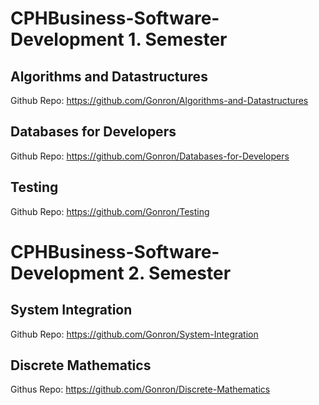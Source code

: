 # CPHBusiness-Software-Development 1. Semester


## Algorithms and Datastructures

Github Repo: https://github.com/Gonron/Algorithms-and-Datastructures  

## Databases for Developers

Github Repo: https://github.com/Gonron/Databases-for-Developers  

## Testing

Github Repo: https://github.com/Gonron/Testing  

# CPHBusiness-Software-Development 2. Semester

## System Integration

Github Repo: https://github.com/Gonron/System-Integration  

## Discrete Mathematics

Githus Repo: https://github.com/Gonron/Discrete-Mathematics  
